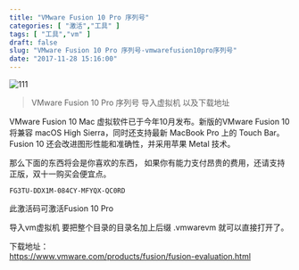 ```yaml
---
title: "VMware Fusion 10 Pro 序列号"
categories: [ "激活","工具" ]
tags: [ "工具","vm" ]
draft: false
slug: "VMware Fusion 10 Pro 序列号-vmwarefusion10pro序列号"
date: "2017-11-28 15:16:00"
---
```




![111][1]

> VMware Fusion 10 Pro 序列号 导入虚拟机 以及下载地址

VMware Fusion 10 Mac 虚拟软件已于今年10月发布。新版的VMware Fusion 10 将兼容 macOS High Sierra，同时还支持最新 MacBook Pro 上的 Touch Bar。Fusion 10 还会改进图形性能和准确性，并采用苹果 Metal 技术。

那么下面的东西将会是你喜欢的东西， 如果你有能力支付昂贵的费用，还请支持正版，双十一购买会便宜点。

    FG3TU-DDX1M-084CY-MFYQX-QC0RD

此激活码可激活Fusion 10 Pro

导入vm虚拟机 要把整个目录的目录名加上后缀 .vmwarevm 就可以直接打开了。

下载地址：  
<https://www.vmware.com/products/fusion/fusion-evaluation.html>

 [1]: /uploads/oss/2017-11-28-111.png "111"
